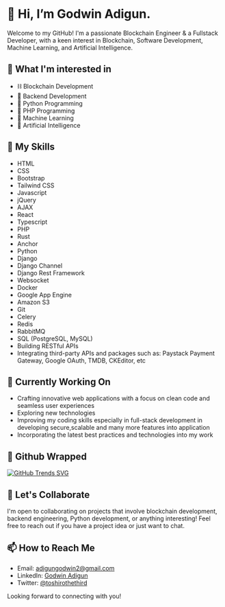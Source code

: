 # 👋 Hi, I’m Godwin Adigun.

Welcome to my GitHub! I'm a passionate Blockchain Engineer & a Fullstack Developer, with a keen interest in Blockchain, Software Development, Machine Learning, and Artificial Intelligence.

## 👀 What I'm interested in

- ⛓️ Blockchain Development
- 🚀 Backend Development
- 🐍 Python Programming
- 🐘 PHP Programming
- 🤖 Machine Learning
- 🧠 Artificial Intelligence

## 🌱 My Skills

- HTML
- CSS
- Bootstrap
- Tailwind CSS
- Javascript
- jQuery
- AJAX
- React
- Typescript
- PHP
- Rust
- Anchor
- Python
- Django
- Django Channel
- Django Rest Framework
- Websocket
- Docker
- Google App Engine
- Amazon S3
- Git
- Celery
- Redis
- RabbitMQ
- SQL (PostgreSQL, MySQL)
- Building RESTful APIs
- Integrating third-party APIs and packages such as: Paystack Payment Gateway, Google OAuth, TMDB, CKEditor, etc

## 💼 Currently Working On

- Crafting innovative web applications with a focus on clean code and seamless user experiences
- Exploring new technologies
- Improving my coding skills especially in full-stack development in developing secure,scalable and many more features into application
- Incorporating the latest best practices and technologies into my work

## 💼 Github Wrapped

[![GitHub Trends SVG](https://api.githubtrends.io/user/svg/Goddy01/repos?time_range=one_year&theme=dark)](https://githubtrends.io)

## 💞 Let's Collaborate

I'm open to collaborating on projects that involve blockchain development, backend engineering, Python development, or anything interesting! Feel free to reach out if you have a project idea or just want to chat.

## 📫 How to Reach Me

- Email: adigungodwin2@gmail.com
- LinkedIn: [Godwin Adigun](https://linkedin.com/in/godwin-adigun-b5a138219)
- Twitter: [@toshirothethird](https://twitter.com/toshirothethird)

Looking forward to connecting with you!

<!---
Goddy01/Goddy01 is a ✨ special ✨ repository because its `README.md` (this file) appears on your GitHub profile.
You can click the Preview link to take a look at your changes.
--->
